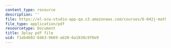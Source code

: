 ```yaml
---
content_type: resource
description: ''
file: https://ol-ocw-studio-app-qa.s3.amazonaws.com/courses/6-042j-mathematics-for-computer-science-spring-2015/f1eb460264639669ab206a1838c9f0e9_yzKPotFLfsc.pdf
file_type: application/pdf
resourcetype: Document
title: 3play pdf file
uid: f1eb4602-6463-9669-ab20-6a1838c9f0e9
---
```

